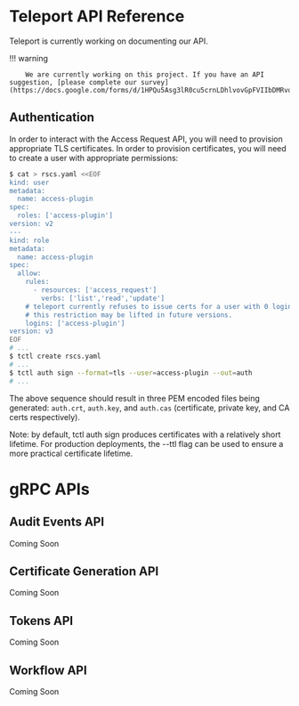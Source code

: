 # Teleport API Reference

Teleport is currently working on documenting our API.

!!! warning

        We are currently working on this project. If you have an API suggestion, [please complete our survey](https://docs.google.com/forms/d/1HPQu5Asg3lR0cu5crnLDhlvovGpFVIIbDMRvqclPhQg/edit).

## Authentication
In order to interact with the Access Request API, you will need to provision appropriate
TLS certificates. In order to provision certificates, you will need to create a
user with appropriate permissions:

```bash
$ cat > rscs.yaml <<EOF
kind: user
metadata:
  name: access-plugin
spec:
  roles: ['access-plugin']
version: v2
---
kind: role
metadata:
  name: access-plugin
spec:
  allow:
    rules:
      - resources: ['access_request']
        verbs: ['list','read','update']
    # teleport currently refuses to issue certs for a user with 0 logins,
    # this restriction may be lifted in future versions.
    logins: ['access-plugin']
version: v3
EOF
# ...
$ tctl create rscs.yaml
# ...
$ tctl auth sign --format=tls --user=access-plugin --out=auth
# ...
```

The above sequence should result in three PEM encoded files being generated:
`auth.crt`, `auth.key`, and `auth.cas` (certificate, private key, and CA certs respectively).

Note: by default, tctl auth sign produces certificates with a relatively short lifetime.
For production deployments, the --ttl flag can be used to ensure a more practical
certificate lifetime.

# gRPC APIs

## Audit Events API
Coming Soon

## Certificate Generation API
Coming Soon

## Tokens API
Coming Soon

## Workflow API
Coming Soon